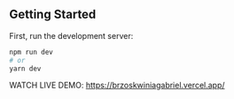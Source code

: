 ## Getting Started

First, run the development server:

```bash
npm run dev
# or
yarn dev
```

WATCH LIVE DEMO: https://brzoskwiniagabriel.vercel.app/
